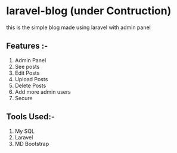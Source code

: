 # laravel-blog (under Contruction)
this is the simple blog made using laravel with admin panel 

## Features :-
1. Admin Panel
2. See posts
3. Edit Posts
4. Upload Posts
5. Delete Posts
6. Add more admin users
7. Secure

## Tools Used:-
1. My SQL
2. Laravel
3. MD Bootstrap
